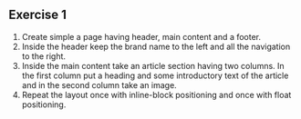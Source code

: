 ## Exercise 1

1. Create simple a page having header, main content and a footer.
2. Inside the header keep the brand name to the left and all the navigation to the right.
3. Inside the main content take an article section having two columns. In the first column put a heading and some introductory text of the article and in the second column take an image.
4. Repeat the layout once with inline-block positioning and once with float positioning.

